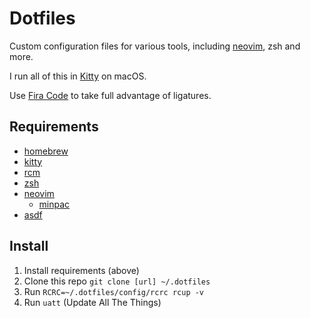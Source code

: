 # Dotfiles

Custom configuration files for various tools, including
[neovim](https://neovim.io), zsh and more.

I run all of this in [Kitty](https://github.com/kovidgoyal/kitty) on macOS.

Use [Fira Code](https://github.com/ryanoasis/nerd-fonts/tree/master/patched-fonts/FiraCode) to take full advantage of
ligatures.

## Requirements

- [homebrew](https://brew.sh)
- [kitty](https://github.com/kovidgoyal/kitty)
- [rcm](https://github.com/thoughtbot/rcm)
- [zsh](http://www.zsh.org)
- [neovim](https://neovim.io)
  - [minpac](https://github.com/k-takata/minpac)
- [asdf](https://github.com/asdf-vm/asdf)

## Install

1. Install requirements (above)
2. Clone this repo `git clone [url] ~/.dotfiles`
3. Run `RCRC=~/.dotfiles/config/rcrc rcup -v`
4. Run `uatt` (Update All The Things)
